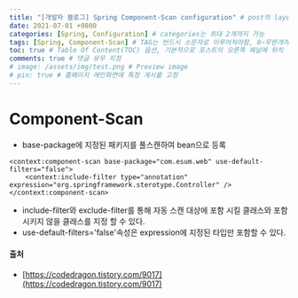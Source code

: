 ```yaml
---
title: "[개발자 블로그] Spring Component-Scan configuration" # post의 layout이 기본적으로 post로 설정되어있어서 Front Matter에 따로 layout변수를 만들어 주지 않아도 됨
date: 2021-07-01 +0800
categories: [Spring, Configuration] # categories는 최대 2개까지 가능
tags: [Spring, Component-Scan] # TAG는 반드시 소문자로 이루어져야함, 0~무한개까지 지정 가능
toc: true # Table Of Content(TOC) 옵션, 기본적으로 포스트의 오른쪽 패널에 위치
comments: true # 댓글 유무 지정
# image: /assets/img/test.png # Preview image
# pin: true # 홈페이지 메인화면에 특정 게시물 고정
---
```


# Component-Scan

- base-package에 지정된 패키지를 풀스캔하여 bean으로 등록

~~~
<context:component-scan base-package="com.esum.web" use-default-filters="false">
	<context:include-filter type="annotation" expression="org.springframework.sterotype.Controller" />
</context:component-scan>
~~~

- include-filter와 exclude-filter를 통해 자동 스캔 대상에 포함 시킬 클래스와 포함시키지 않을 클래스를 지정 할 수 있다.<br>
- use-default-filters='false'속성은 expression에 지정된 타입만 포함할 수 있다.<br>

#### 출처
- [https://codedragon.tistory.com/9017](https://codedragon.tistory.com/9017)